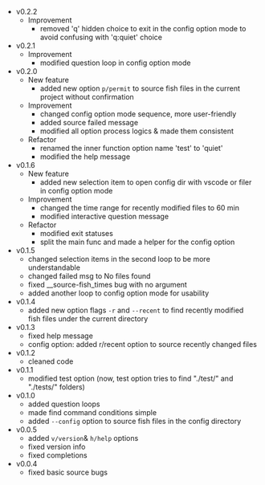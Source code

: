 - v0.2.2
    - Improvement
        - removed 'q' hidden choice to exit in the config option mode to avoid confusing with 'q:quiet' choice
- v0.2.1
    - Improvement
        - modified question loop in config option mode
- v0.2.0
    - New feature
        - added new option `p/permit` to source fish files in the current project without confirmation
    - Improvement
        - changed config option mode sequence, more user-friendly
        - added source failed message
        - modified all option process logics & made them consistent
    - Refactor
        - renamed the inner function option name 'test' to 'quiet'
        - modified the help message
- v0.1.6
    - New feature
        - added new selection item to open config dir with vscode or filer in config option mode
    - Improvement
        - changed the time range for recently modified files to 60 min
        - modified interactive question message
    - Refactor
        - modified exit statuses
        - split the main func and made a helper for the config option
- v0.1.5
    - changed selection items in the second loop to be more understandable
    - changed failed msg to No files found
    - fixed __source-fish_times bug with no argument
    - added another loop to config option mode for usability
- v0.1.4
    - added new option flags `-r` and `--recent` to find recently modified fish files under the current directory
- v0.1.3
    - fixed help message
    - config option: added r/recent option to source recently changed files
- v0.1.2
    - cleaned code
- v0.1.1
    - modified test option (now, test option tries to find "./test/" and "./tests/" folders)
- v0.1.0
    - added question loops
    - made find command conditions simple
    - added `--config` option to source fish files in the config directory
- v0.0.5
    - added `v/version`& `h/help` options
    - fixed version info
    - fixed completions
- v0.0.4
    - fixed basic source bugs